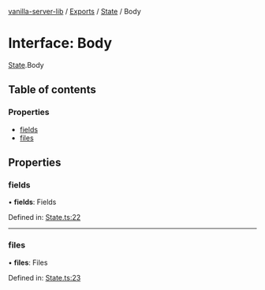 [vanilla-server-lib](../README.md) / [Exports](../modules.md) / [State](../modules/state.md) / Body

# Interface: Body

[State](../modules/state.md).Body

## Table of contents

### Properties

- [fields](state.body.md#fields)
- [files](state.body.md#files)

## Properties

### fields

• **fields**: Fields

Defined in: [State.ts:22](https://github.com/mrdenysu/vanilla-server-lib/blob/609fa12/src/State.ts#L22)

___

### files

• **files**: Files

Defined in: [State.ts:23](https://github.com/mrdenysu/vanilla-server-lib/blob/609fa12/src/State.ts#L23)
